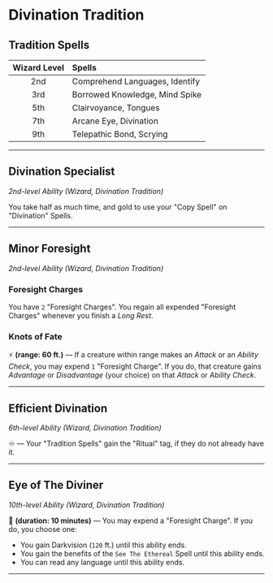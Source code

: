 # Divination Tradition

## Tradition Spells

| Wizard Level | Spells                         |
|:------------:|:-------------------------------|
|     2nd      | Comprehend Languages, Identify |
|     3rd      | Borrowed Knowledge, Mind Spike |
|     5th      | Clairvoyance, Tongues          |
|     7th      | Arcane Eye, Divination         |
|     9th      | Telepathic Bond, Scrying       |

---

## Divination Specialist
*2nd-level Ability (Wizard, Divination Tradition)*  

You take half as much time, and gold to use your "Copy Spell" on "Divination" Spells.

---

## Minor Foresight
*2nd-level Ability (Wizard, Divination Tradition)*  

### Foresight Charges

You have `2` "Foresight Charges". You regain all expended "Foresight Charges" whenever you finish a *Long Rest*.

### Knots of Fate

⚡ **(range: 60 ft.)** — If a creature within range makes an *Attack* or an *Ability Check*, you may expend `1` "Foresight Charge". If you do, that creature gains *Advantage* or *Disadvantage* (your choice) on that *Attack* or *Ability Check*.

---

## Efficient Divination
*6th-level Ability (Wizard, Divination Tradition)*  

♾️ — Your "Tradition Spells" gain the "Ritual" tag, if they do not already have it.

---

## Eye of The Diviner
*10th-level Ability (Wizard, Divination Tradition)*  

🔷 **(duration: 10 minutes)** — You may expend a "Foresight Charge". If you do, you choose one:
* You gain Darkvision (`120` ft.) until this ability ends.
* You gain the benefits of the `See The Ethereal` Spell until this ability ends.
* You can read any language until this ability ends.

---
